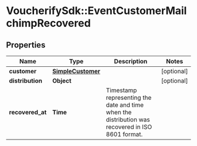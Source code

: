 # VoucherifySdk::EventCustomerMailchimpRecovered

## Properties

| Name | Type | Description | Notes |
| ---- | ---- | ----------- | ----- |
| **customer** | [**SimpleCustomer**](SimpleCustomer.md) |  | [optional] |
| **distribution** | **Object** |  | [optional] |
| **recovered_at** | **Time** | Timestamp representing the date and time when the distribution was recovered in ISO 8601 format. |  |


